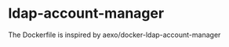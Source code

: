 ldap-account-manager
===============

The Dockerfile is inspired by aexo/docker-ldap-account-manager
